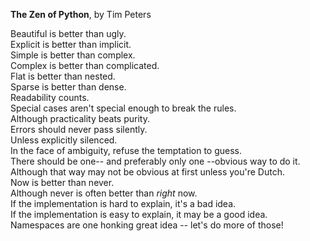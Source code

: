 **The Zen of Python**, by Tim Peters   

Beautiful is better than ugly.   
Explicit is better than implicit.   
Simple is better than complex.   
Complex is better than complicated.   
Flat is better than nested.   
Sparse is better than dense.   
Readability counts.   
Special cases aren't special enough to break the rules.   
Although practicality beats purity.   
Errors should never pass silently.   
Unless explicitly silenced.   
In the face of ambiguity, refuse the temptation to guess.   
There should be one-- and preferably only one --obvious way to do it.   
Although that way may not be obvious at first unless you're Dutch.   
Now is better than never.   
Although never is often better than *right* now.   
If the implementation is hard to explain, it's a bad idea.   
If the implementation is easy to explain, it may be a good idea.   
Namespaces are one honking great idea -- let's do more of those!   

